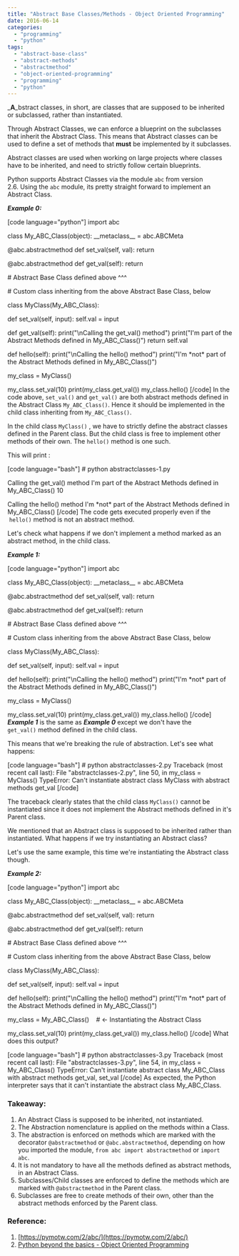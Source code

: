 ```yaml
---
title: "Abstract Base Classes/Methods - Object Oriented Programming"
date: 2016-06-14
categories:
  - "programming"
  - "python"
tags:
  - "abstract-base-class"
  - "abstract-methods"
  - "abstractmethod"
  - "object-oriented-programming"
  - "programming"
  - "python"
---
```

<!--more-->
_**A**_bstract classes, in short, are classes that are supposed to be inherited or subclassed, rather than instantiated.

Through Abstract Classes, we can enforce a blueprint on the subclasses that inherit the Abstract Class. This means that Abstract classes can be used to define a set of methods that **must** be implemented by it subclasses.

Abstract classes are used when working on large projects where classes have to be inherited, and need to strictly follow certain blueprints.

Python supports Abstract Classes via the module `abc` from version 2.6. Using the `abc` module, its pretty straight forward to implement an Abstract Class.

_**Example 0:**_

\[code language="python"\] import abc

class My\_ABC\_Class(object): \_\_metaclass\_\_ = abc.ABCMeta

@abc.abstractmethod def set\_val(self, val): return

@abc.abstractmethod def get\_val(self): return

\# Abstract Base Class defined above ^^^

\# Custom class inheriting from the above Abstract Base Class, below

class MyClass(My\_ABC\_Class):

def set\_val(self, input): self.val = input

def get\_val(self): print("\\nCalling the get\_val() method") print("I'm part of the Abstract Methods defined in My\_ABC\_Class()") return self.val

def hello(self): print("\\nCalling the hello() method") print("I'm \*not\* part of the Abstract Methods defined in My\_ABC\_Class()")

my\_class = MyClass()

my\_class.set\_val(10) print(my\_class.get\_val()) my\_class.hello() \[/code\] In the code above, `set_val()` and `get_val()` are both abstract methods defined in the Abstract Class `My_ABC_Class()`. Hence it should be implemented in the child class inheriting from `My_ABC_Class()`.

In the child class `MyClass()` , we have to strictly define the abstract classes defined in the Parent class. But the child class is free to implement other methods of their own. The `hello()` method is one such.

This will print :

\[code language="bash"\] # python abstractclasses-1.py

Calling the get\_val() method I'm part of the Abstract Methods defined in My\_ABC\_Class() 10

Calling the hello() method I'm \*not\* part of the Abstract Methods defined in My\_ABC\_Class() \[/code\] The code gets executed properly even if the  `hello()` method is not an abstract method.

Let's check what happens if we don't implement a method marked as an abstract method, in the child class.

_**Example 1:**_

\[code language="python"\] import abc

class My\_ABC\_Class(object): \_\_metaclass\_\_ = abc.ABCMeta

@abc.abstractmethod def set\_val(self, val): return

@abc.abstractmethod def get\_val(self): return

\# Abstract Base Class defined above ^^^

\# Custom class inheriting from the above Abstract Base Class, below

class MyClass(My\_ABC\_Class):

def set\_val(self, input): self.val = input

def hello(self): print("\\nCalling the hello() method") print("I'm \*not\* part of the Abstract Methods defined in My\_ABC\_Class()")

my\_class = MyClass()

my\_class.set\_val(10) print(my\_class.get\_val()) my\_class.hello() \[/code\] _**Example 1**_ is the same as _**Example 0**_ except we don't have the `get_val()` method defined in the child class.

This means that we're breaking the rule of abstraction. Let's see what happens:

\[code language="bash"\] # python abstractclasses-2.py Traceback (most recent call last): File "abstractclasses-2.py", line 50, in my\_class = MyClass() TypeError: Can't instantiate abstract class MyClass with abstract methods get\_val \[/code\]

The traceback clearly states that the child class `MyClass()` cannot be instantiated since it does not implement the Abstract methods defined in it's Parent class.

We mentioned that an Abstract class is supposed to be inherited rather than instantiated. What happens if we try instantiating an Abstract class?

Let's use the same example, this time we're instantiating the Abstract class though.

_**Example 2:**_

\[code language="python"\] import abc

class My\_ABC\_Class(object): \_\_metaclass\_\_ = abc.ABCMeta

@abc.abstractmethod def set\_val(self, val): return

@abc.abstractmethod def get\_val(self): return

\# Abstract Base Class defined above ^^^

\# Custom class inheriting from the above Abstract Base Class, below

class MyClass(My\_ABC\_Class):

def set\_val(self, input): self.val = input

def hello(self): print("\\nCalling the hello() method") print("I'm \*not\* part of the Abstract Methods defined in My\_ABC\_Class()")

my\_class = My\_ABC\_Class()    # <- Instantiating the Abstract Class

my\_class.set\_val(10) print(my\_class.get\_val()) my\_class.hello() \[/code\] What does this output?

\[code language="bash"\] # python abstractclasses-3.py Traceback (most recent call last): File "abstractclasses-3.py", line 54, in <module> my\_class = My\_ABC\_Class() TypeError: Can't instantiate abstract class My\_ABC\_Class with abstract methods get\_val, set\_val \[/code\] As expected, the Python interpreter says that it can't instantiate the abstract class My\_ABC\_Class.

### **Takeaway:**

1. An Abstract Class is supposed to be inherited, not instantiated.
2. The Abstraction nomenclature is applied on the methods within a Class.
3. The abstraction is enforced on methods which are marked with the decorator `@abstractmethod` or `@abc.abstractmethod`, depending on how you imported the module, `from abc import abstractmethod` or `import abc`.
4. It is not mandatory to have all the methods defined as abstract methods, in an Abstract Class.
5. Subclasses/Child classes are enforced to define the methods which are marked with `@abstractmethod` in the Parent class.
6. Subclasses are free to create methods of their own, other than the abstract methods enforced by the Parent class.

### Reference:

1. [https://pymotw.com/2/abc/](https://pymotw.com/2/abc/)
2. [Python beyond the basics - Object Oriented Programming](http://shop.oreilly.com/product/0636920040057.do)
